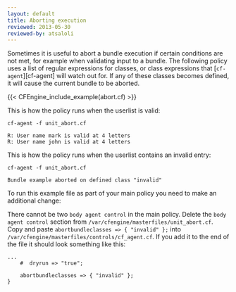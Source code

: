 ```yaml
---
layout: default
title: Aborting execution
reviewed: 2013-05-30
reviewed-by: atsaloli
---
```


Sometimes it is useful to abort a bundle execution if certain conditions are not met,
for example when validating input to a bundle. The following policy uses a list of
regular expressions for classes, or class expressions that [`cf-agent`][cf-agent] will watch out for.
If any of these classes becomes defined, it will cause the current bundle to be aborted.

{{< CFEngine_include_example(abort.cf) >}}

This is how the policy runs when the userlist is valid:

```command
cf-agent -f unit_abort.cf
```

```output
R: User name mark is valid at 4 letters
R: User name john is valid at 4 letters
```
This is how the policy runs when the userlist contains an invalid entry:

```command
cf-agent -f unit_abort.cf
```

```output
Bundle example aborted on defined class "invalid"
```
To run this example file as part of your main policy you need to make an
additional change:

There cannot be two `body agent control` in the main policy. Delete the
`body agent control` section from `/var/cfengine/masterfiles/unit_abort.cf`.
Copy and paste `abortbundleclasses => { "invalid" };` into
`/var/cfengine/masterfiles/controls/cf_agent.cf`.  If you add it to
the end of the file it should look something like this:

```cf3
...
    #  dryrun => "true";

    abortbundleclasses => { "invalid" };
}
```
